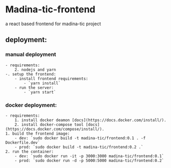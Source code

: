 # Madina-tic-frontend
a react based frontend for madina-tic project

## deployment:

### manual deployment
	- requirements:
		2. nodejs and yarn
	-. setup the frontend:
		- install frontend requirements:
			- `yarn install`
		- run the server:
			- `yarn start`

### docker deployment:
	- requirements:
		1. install docker deamon [docs](https://docs.docker.com/install/).
		2. install docker-compose tool [docs](https://docs.docker.com/compose/install/).
	1. build the frontend image:
		- dev: `sudo docker build -t madina-tic/frontend:0.1 . -f Dockerfile.dev`
		- prod: `sudo docker build -t madina-tic/frontend:0.2 .`
	2. run the container:
		- dev: `sudo docker run -it -p 3000:3000 madina-tic/frontend:0.1`
		- prod: `sudo docker run -d -p 5000:5000 madina-tic/frontend:0.2`
